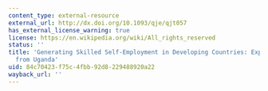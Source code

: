 ```yaml
---
content_type: external-resource
external_url: http://dx.doi.org/10.1093/qje/qjt057
has_external_license_warning: true
license: https://en.wikipedia.org/wiki/All_rights_reserved
status: ''
title: 'Generating Skilled Self-Employment in Developing Countries: Experimental Evidence
  from Uganda'
uid: 84c70423-f75c-4fbb-92d8-229488920a22
wayback_url: ''
---
```

